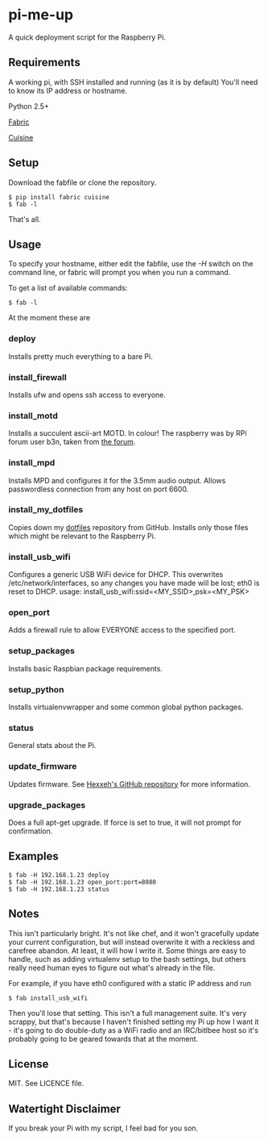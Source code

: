 pi-me-up
========

A quick deployment script for the Raspberry Pi.

Requirements
------------

A working pi, with SSH installed and running (as it is by default)
You'll need to know its IP address or hostname.

Python 2.5+

[Fabric](http://fabfile.org) 

[Cuisine](https://github.com/sebastien/cuisine)


Setup
-----

Download the fabfile or clone the repository.

    $ pip install fabric cuisine
    $ fab -l

That's all.

Usage
-----

To specify your hostname, either edit the fabfile, use the _-H_ switch on the 
command line, or fabric will prompt you when you run a command.

To get a list of available commands:

    $ fab -l

At the moment these are
### deploy
Installs pretty much everything to a bare Pi.
### install\_firewall     
Installs ufw and opens ssh access to everyone.
### install\_motd         
Installs a succulent ascii-art MOTD. In colour!
The raspberry was by RPi forum user b3n, taken from
[the forum](http://www.raspberrypi.org/phpBB3/viewtopic.php?f=2&t=5494).
### install\_mpd          
Installs MPD and configures it for the 3.5mm audio output.
Allows passwordless connection from any host on port 6600.
### install\_my\_dotfiles  
Copies down my [dotfiles](http://github.com/moopet/dotfiles) repository from GitHub.
Installs only those files which might be relevant to the Raspberry Pi.
### install\_usb\_wifi     
Configures a generic USB WiFi device for DHCP.
This overwrites /etc/network/interfaces, so any changes you have made
will be lost;  eth0 is reset to DHCP.
usage: install_usb_wifi:ssid=<MY_SSID>,psk=<MY_PSK>
### open\_port            
Adds a firewall rule to allow EVERYONE access to the specified port.
### setup\_packages       
Installs basic Raspbian package requirements.
### setup\_python         
Installs virtualenvwrapper and some common global python packages.
### status               
General stats about the Pi.
### update\_firmware      
Updates firmware. See [Hexxeh's GitHub repository](https://github.com/Hexxeh/rpi-update)
for more information.
### upgrade\_packages     
Does a full apt-get upgrade.
If force is set to true, it will not prompt for confirmation.

Examples
--------

    $ fab -H 192.168.1.23 deploy
    $ fab -H 192.168.1.23 open_port:port=8080
    $ fab -H 192.168.1.23 status


Notes
-----

This isn't particularly bright. It's not like chef, and it won't gracefully 
update your current configuration, but will instead overwrite it with a 
reckless and carefree abandon. At least, it will how I write it.
Some things are easy to handle, such as adding virtualenv setup to the bash
settings, but others really need human eyes to figure out what's already in the
file.

For example, if you have eth0 configured with a static IP address and run

    $ fab install_usb_wifi

Then you'll lose that setting. This isn't a full management suite.
It's very scrappy, but that's because I haven't finished setting my Pi up how
I want it - it's going to do double-duty as a WiFi radio and an IRC/bitlbee host
so it's probably going to be geared towards that at the moment.

License
-------

MIT. See LICENCE file.

Watertight Disclaimer
---------------------

If you break your Pi with my script, I feel bad for you son.
